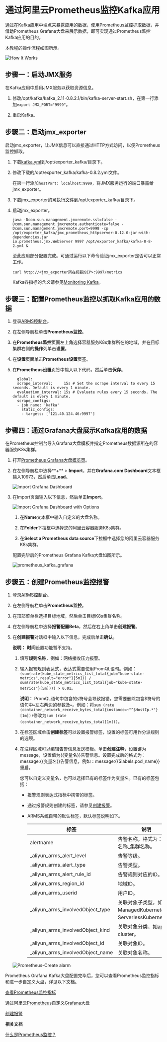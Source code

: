 # 通过阿里云Prometheus监控Kafka应用

通过在Kafka应用中埋点来暴露应用的数据，使用Prometheus监控抓取数据，并借助Prometheus Grafana大盘来展示数据，即可实现通过Prometheus监控Kafka应用的目的。

本教程的操作流程如图所示。

![How It Works](https://static-aliyun-doc.oss-accelerate.aliyuncs.com/assets/img/zh-CN/4796572161/p64446.png)

## 步骤一：启动JMX服务

在Kafka应用中启用JMX服务以获取资源信息。

1.  修改/opt/kafka/kafka\_2.11-0.8.2.1/bin/kafka-server-start.sh，在第一行添加`export JMX_PORT="9999"`。

2.  重启Kafka。


## 步骤二：启动jmx\_exporter

启动jmx\_exporter，让JMX信息可以直接通过HTTP方式访问，以便Prometheus监控抓取。

1.  下载[kafka.yml](https://raw.githubusercontent.com/prometheus/jmx_exporter/master/example_configs/kafka-0-8-2.yml)到/opt/exporter\_kafka/目录下。

2.  修改下载的/opt/exporter\_kafka/kafka-0.8.2.yml文件。

    在第一行添加`hostPort: localhost:9999`，将JMX服务运行的端口暴露给jmx\_exporter。

3.  下载jmx\_exporter的[可执行文件](https://repo1.maven.org/maven2/io/prometheus/jmx/jmx_prometheus_httpserver/0.12.0/jmx_prometheus_httpserver-0.12.0-jar-with-dependencies.jar)到/opt/exporter\_kafka/目录下。

4.  启动jmx\_exporter。

    ```
    java -Dcom.sun.management.jmxremote.ssl=false -
    Dcom.sun.management.jmxremote.authenticate=false -
    Dcom.sun.management.jmxremote.port=9998 -cp 
    /opt/exporter_kafka/jmx_prometheus_httpserver-0.12.0-jar-with-dependencies.jar 
    io.prometheus.jmx.WebServer 9997 /opt/exporter_kafka/kafka-0-8-2.yml &
    ```

    至此应用部分配置完成。可通过运行以下命令验证jmx\_exporter是否可以正常工作。

    ```
    curl http://<jmx_exporter所在机器的IP>:9997/metrics
    ```

    Kafka各指标的含义请参见[Monitoring Kafka](https://docs.confluent.io/current/kafka/monitoring.html)。


## 步骤三：配置Prometheus监控以抓取Kafka应用的数据

1.  登录[ARMS控制台](https://arms.console.aliyun.com/#/home)。

2.  在左侧导航栏单击**Prometheus监控**。

3.  在**Prometheus监控**页面左上角选择容器服务K8s集群所在的地域，并在目标集群右侧的**操作**列单击**设置**。

4.  在**设置**页面单击**Prometheus设置**页签。

5.  在**Prometheus设置**页签中输入以下代码，然后单击**保存**。

    ```
      global:
      scrape_interval:     15s # Set the scrape interval to every 15 seconds. Default is every 1 minute.
      evaluation_interval: 15s # Evaluate rules every 15 seconds. The default is every 1 minute.
      scrape_configs:
      - job_name: 'kafka'
        static_configs:
        - targets: ['121.40.124.46:9997']
    ```


## 步骤四：通过Grafana大盘展示Kafka应用的数据

在Prometheus控制台导入Grafana大盘模板并指定Prometheus数据源所在的容器服务K8s集群。

1.  打开[Prometheus Grafana大盘概览页](http://grafana.console.aliyun.com/)。

2.  在左侧导航栏中选择**+** \> **Import**，并在**Grafana.com Dashboard**文本框输入10973，然后单击**Load**。

    ![Import Grafana Dashboard](https://static-aliyun-doc.oss-accelerate.aliyuncs.com/assets/img/zh-CN/6247219951/p61709.png)

3.  在Import页面输入以下信息，然后单击**Import**。

    ![Import Grafana Dashboard with Options](https://static-aliyun-doc.oss-accelerate.aliyuncs.com/assets/img/zh-CN/6247219951/p63196.png)

    1.  在**Name**文本框中输入自定义的大盘名称。

    2.  在**Folder**下拉框中选择您的阿里云容器服务K8s集群。

    3.  在**Select a Prometheus data source**下拉框中选择您的阿里云容器服务K8s集群。

    配置完毕后的Prometheus Grafana Kafka大盘如图所示。

    ![prometheus_kafka_grafana](https://static-aliyun-doc.oss-accelerate.aliyuncs.com/assets/img/zh-CN/4484298951/p63693.png)


## 步骤五：创建Prometheus监控报警

1.  登录[ARMS控制台](https://arms.console.aliyun.com/#/home)。

2.  在左侧导航栏单击**Prometheus监控**。

3.  在顶部菜单栏选择目标地域，然后单击目标K8s集群名称。

4.  在左侧导航栏中选择**报警配置Beta**，然后在右上角单击**创建报警**。

5.  在**创建报警**对话框中输入以下信息，完成后单击**确认**。

    **说明：** **时间**设置功能暂不支持。

    1.  填写**规则名称**，例如：网络接收压力报警。

    2.  输入报警规则表达式，表达式需要使用PromQL语句。例如：`(sum(rate(kube_state_metrics_list_total{job="kube-state-metrics",result="error"}[5m])) / sum(rate(kube_state_metrics_list_total{job="kube-state-metrics"}[5m]))) > 0.01`。

        **说明：** PromQL语句中包含的`$`符号会导致报错，您需要删除包含$符号的语句中`=`左右两边的参数及`=`。例如：将`sum (rate (container_network_receive_bytes_total{instance=~"^$HostIp.*"}[1m]))`修改为`sum (rate (container_network_receive_bytes_total[1m]))`。

    3.  在标签区域单击**创建标签**可以设置报警标签，设置的标签可用作分派规则的选项。

    4.  在注释区域可以编辑告警信息发送模板。单击**创建注释**，设置键为message，设置值为\{\{变量名\}\}告警信息。设置完成后的格式为：message:\{\{变量名\}\}告警信息，例如：message:\{\{$labels.pod\_name\}\}重启。

        您可以自定义变量名，也可以选择已有的标签作为变量名。已有的标签包括：

        -   报警规则表达式指标中携带的标签。
        -   通过报警规则创建的标签，请参见[创建报警]()。
        -   ARMS系统自带的默认标签，默认标签说明如下。

            |标签|说明|
            |--|--|
            |alertname|告警名称，格式为：告警名称\_集群名称。|
            |\_aliyun\_arms\_alert\_level|告警等级。|
            |\_aliyun\_arms\_alert\_type|告警类型。|
            |\_aliyun\_arms\_alert\_rule\_id|告警规则对应的ID。|
            |\_aliyun\_arms\_region\_id|地域ID。|
            |\_aliyun\_arms\_userid|用户ID。|
            |\_aliyun\_arms\_involvedObject\_type|关联对象子类型，如ManagedKubernetes，ServerlessKubernetes。|
            |\_aliyun\_arms\_involvedObject\_kind|关联对象分类，如app，cluster。|
            |\_aliyun\_arms\_involvedObject\_id|关联对象ID。|
            |\_aliyun\_arms\_involvedObject\_name|关联对象名称。|

    ![Prometheus-Create alarm](https://static-aliyun-doc.oss-accelerate.aliyuncs.com/assets/img/zh-CN/5347955061/p182018.png)


Prometheus Grafana Kafka大盘配置完毕后，您可以查看Prometheus监控指标和进一步自定义大盘，详见以下文档。

[查看Prometheus监控指标]()

[通过阿里云Prometheus自定义Grafana大盘]()

[创建报警](/cn.zh-CN/大盘和报警/创建报警.md)

**相关文档**  


[什么是Prometheus监控？]()

